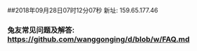 ##2018年09月28日07时12分07秒 新址: 159.65.177.46
### 兔友常见问题及解答: https://github.com/wanggonging/d/blob/w/FAQ.md
